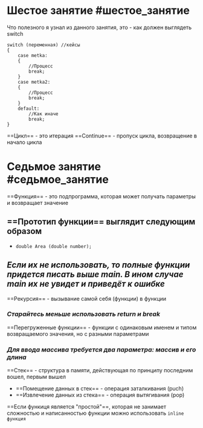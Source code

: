 # Шестое занятие #шестое_занятие

Что полезного я узнал из данного занятия, это - как должен выглядеть switch 

```
switch (переменная) //кейсы
{
	case metka:
	{
		//Процесс
		break;
	}
	case metka2:
	{
		//Процесс
		break;
	}
	default:
		//Как иначе
		break;
}
```
==Цикл== - это итерация
==Continue== - пропуск цикла, возвращение в начало цикла

# Седьмое занятие #седьмое_занятие

==Функция== - это подпрограмма, которая может получать параметры и возвращает значение

## ==Прототип функции== выглядит следующим образом

- `double Area (double number);`

## _Если их не использовать, то полные функции придется писать выше main. В ином случае main их не увидет и приведёт к ошибке_

==Рекурсия== - вызывание самой себя (функции) в функции

### _Старайтесь меньше использовать return и break_

==Перегруженные функции== - функции с одинаковым именем и типом возвращаемого значения, но с разными параметрами

### _Для ввода массива требуется два параметра: массив и его длина_

==Стек== - структура в памяти, действующая по принципу последним вошел, первым вышел
- ==Помещение данных в стек== - операция заталкивания (puch)
- ==Извлечение данных из стека== - операция вытягивания (pop)

==Если функиця является "простой"==, которая не занимает сложностью и написанностью функции можно использовать `inline функция`


